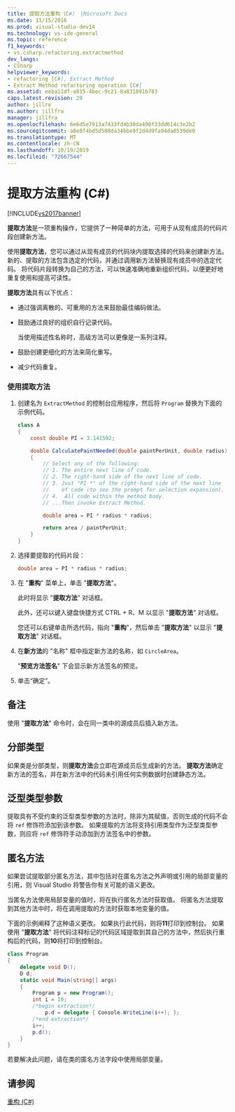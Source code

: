 ```yaml
---
title: 提取方法重构（C#） |Microsoft Docs
ms.date: 11/15/2016
ms.prod: visual-studio-dev14
ms.technology: vs-ide-general
ms.topic: reference
f1_keywords:
- vs.csharp.refactoring.extractmethod
dev_langs:
- CSharp
helpviewer_keywords:
- refactoring [C#], Extract Method
- Extract Method refactoring operation [C#]
ms.assetid: eeba11df-a815-4bec-9c21-8a831891b783
caps.latest.revision: 29
author: jillre
ms.author: jillfra
manager: jillfra
ms.openlocfilehash: 6e6d5e7913a7433fd4b30da490f33dd614c3e2b2
ms.sourcegitcommit: a8e8f4bd5d508da34bbe9f2d4d9fa94da0539de0
ms.translationtype: MT
ms.contentlocale: zh-CN
ms.lasthandoff: 10/19/2019
ms.locfileid: "72667544"
---
```

# <a name="extract-method-refactoring-c"></a>提取方法重构 (C#)
[!INCLUDE[vs2017banner](../includes/vs2017banner.md)]

**提取方法**是一项重构操作，它提供了一种简单的方法，可用于从现有成员的代码片段创建新方法。

 使用**提取方法**，您可以通过从现有成员的代码块内提取选择的代码来创建新方法。 新的、提取的方法包含选定的代码，并通过调用新方法替换现有成员中的选定代码。 将代码片段转换为自己的方法，可以快速准确地重新组织代码，以便更好地重复使用和提高可读性。

 **提取方法**具有以下优点：

- 通过强调离散的、可重用的方法来鼓励最佳编码做法。

- 鼓励通过良好的组织自行记录代码。

     当使用描述性名称时，高级方法可以更像是一系列注释。

- 鼓励创建更细化的方法来简化重写。

- 减少代码重复。

### <a name="to-use-extract-method"></a>使用提取方法

1. 创建名为 `ExtractMethod` 的控制台应用程序，然后将 `Program` 替换为下面的示例代码。

    ```csharp
    class A
    {
        const double PI = 3.141592;

        double CalculatePaintNeeded(double paintPerUnit, double radius)
        {
            // Select any of the following:
            // 1. The entire next line of code.
            // 2. The right-hand side of the next line of code.
            // 3. Just "PI *" of the right-hand side of the next line
            //    of code (to see the prompt for selection expansion).
            // 4.  All code within the method body.
            // ...Then invoke Extract Method.

            double area = PI * radius * radius;

            return area / paintPerUnit;
        }
    }
    ```

2. 选择要提取的代码片段：

    ```csharp
    double area = PI * radius * radius;
    ```

3. 在 "**重构**" 菜单上，单击 "**提取方法**"。

     此时将显示 "**提取方法**" 对话框。

     此外，还可以键入键盘快捷方式 CTRL + R、M 以显示 "**提取方法**" 对话框。

     您还可以右键单击所选代码，指向 "**重构**"，然后单击 "**提取方法**" 以显示 "**提取方法**" 对话框。

4. 在**新方法**的 "名称" 框中指定新方法的名称，如 `CircleArea`。

     "**预览方法签名**" 下会显示新方法签名的预览。

5. 单击“确定”。

## <a name="remarks"></a>备注
 使用 "**提取方法**" 命令时，会在同一类中的源成员后插入新方法。

## <a name="partial-types"></a>分部类型
 如果类是分部类型，则**提取方法**会立即在源成员后生成新的方法。 **提取方法**确定新方法的签名，并在新方法中的代码未引用任何实例数据时创建静态方法。

## <a name="generic-type-parameters"></a>泛型类型参数
 提取具有不受约束的泛型类型参数的方法时，除非为其赋值，否则生成的代码不会将 `ref` 修饰符添加到该参数。 如果提取的方法将支持引用类型作为泛型类型参数，则应将 `ref` 修饰符手动添加到方法签名中的参数。

## <a name="anonymous-methods"></a>匿名方法
 如果尝试提取部分匿名方法，其中包括对在匿名方法之外声明或引用的局部变量的引用，则 Visual Studio 将警告你有关可能的语义更改。

 当匿名方法使用局部变量的值时，将在执行匿名方法时获取值。 将匿名方法提取到其他方法中时，将在调用提取的方法时获取本地变量的值。

 下面的示例阐释了这种语义更改。 如果执行此代码，则将**11**打印到控制台。 如果使用 "**提取方法**" 将代码注释标记的代码区域提取到其自己的方法中，然后执行重构后的代码，则**10**将打印到控制台。

```csharp
class Program
{
    delegate void D();
    D d;
    static void Main(string[] args)
    {
        Program p = new Program();
        int i = 10;
        /*begin extraction*/
            p.d = delegate { Console.WriteLine(i++); };
        /*end extraction*/
        i++;
        p.d();
    }
}
```

 若要解决此问题，请在类的匿名方法字段中使用局部变量。

## <a name="see-also"></a>请参阅
 [重构 (C#)](../csharp-ide/refactoring-csharp.md)